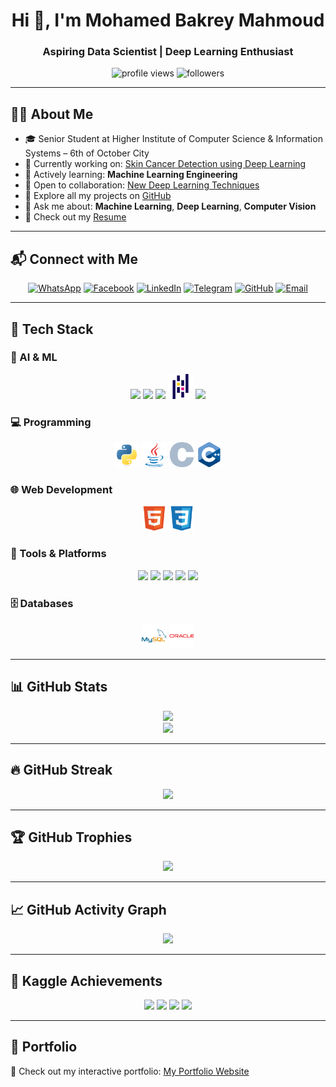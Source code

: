 <h1 align="center">Hi 👋, I'm Mohamed Bakrey Mahmoud</h1>
<h3 align="center">Aspiring Data Scientist | Deep Learning Enthusiast</h3>

<p align="center">
  <img src="https://komarev.com/ghpvc/?username=mohamedbakrey12&label=Profile%20Views&color=0e75b6&style=flat" alt="profile views" />
  <img src="https://img.shields.io/github/followers/mohamedbakrey12?label=Followers&style=flat&color=blue" alt="followers" />
</p>

---

## 🧑‍💻 About Me

- 🎓 Senior Student at Higher Institute of Computer Science & Information Systems – 6th of October City  
- 🔭 Currently working on: [Skin Cancer Detection using Deep Learning](https://www.kaggle.com/code/mohamedbakrey/skin-cancer-detection-by-deep-learning-models)  
- 🌱 Actively learning: **Machine Learning Engineering**  
- 🤝 Open to collaboration: [New Deep Learning Techniques](https://pubmed.ncbi.nlm.nih.gov/33267477/)  
- 📂 Explore all my projects on [GitHub](https://github.com/mohamedbakrey12)  
- 💬 Ask me about: **Machine Learning**, **Deep Learning**, **Computer Vision**  
- 📄 Check out my [Resume](https://github.com/mohamedbakrey12/MY-CV/blob/main/Mohamed%20Bakrey.Data%20Scientist..pdf)  

---

## 📬 Connect with Me

<p align="center">
  <a href="https://wa.me/201014623377?text=Hello"><img src="https://img.icons8.com/color/30/whatsapp.png" alt="WhatsApp"/></a>
  <a href="https://www.facebook.com/100009551691235/"><img src="https://img.icons8.com/color/30/facebook.png" alt="Facebook"/></a>
  <a href="https://www.linkedin.com/in/mohamed-bakrey-2aba281b2/"><img src="https://img.icons8.com/color/30/linkedin.png" alt="LinkedIn"/></a>
  <a href="https://t.me/bakar20088"><img src="https://img.icons8.com/color/30/telegram-app.png" alt="Telegram"/></a>
  <a href="https://github.com/mohamedbakrey12"><img src="https://img.icons8.com/color/30/github.png" alt="GitHub"/></a>
  <a href="mailto:mohamedbakrey094@gmail.com"><img src="https://img.icons8.com/color/30/secured-letter.png" alt="Email"/></a>
</p>

---

## 🚀 Tech Stack

### 🧠 AI & ML

<p align="center">
  <img src="https://www.vectorlogo.zone/logos/tensorflow/tensorflow-icon.svg" width="40" />
  <img src="https://upload.wikimedia.org/wikipedia/commons/0/05/Scikit_learn_logo_small.svg" width="40" />
  <img src="https://www.vectorlogo.zone/logos/opencv/opencv-icon.svg" width="40" />
  <img src="https://raw.githubusercontent.com/devicons/devicon/master/icons/pandas/pandas-original.svg" width="40" />
  <img src="https://seaborn.pydata.org/_images/logo-mark-lightbg.svg" width="40" />
</p>

### 💻 Programming

<p align="center">
  <img src="https://raw.githubusercontent.com/devicons/devicon/master/icons/python/python-original.svg" width="40" />
  <img src="https://raw.githubusercontent.com/devicons/devicon/master/icons/java/java-original.svg" width="40" />
  <img src="https://raw.githubusercontent.com/devicons/devicon/master/icons/c/c-original.svg" width="40" />
  <img src="https://raw.githubusercontent.com/devicons/devicon/master/icons/cplusplus/cplusplus-original.svg" width="40" />
</p>

### 🌐 Web Development

<p align="center">
  <img src="https://raw.githubusercontent.com/devicons/devicon/master/icons/html5/html5-original.svg" width="40" />
  <img src="https://raw.githubusercontent.com/devicons/devicon/master/icons/css3/css3-original.svg" width="40" />
</p>

### 🧰 Tools & Platforms

<p align="center">
  <img src="https://img.shields.io/badge/Git-F05033?style=flat&logo=git&logoColor=white" />
  <img src="https://img.shields.io/badge/GitHub-181717?style=flat&logo=github&logoColor=white" />
  <img src="https://img.shields.io/badge/VS%20Code-0078d7?style=flat&logo=visual-studio-code&logoColor=white" />
  <img src="https://img.shields.io/badge/GeeksForGeeks-0F9D58?style=flat&logo=geeksforgeeks&logoColor=white" />
  <img src="https://img.shields.io/badge/Stack%20Overflow-FE7A16?style=flat&logo=stack-overflow&logoColor=white" />
</p>

### 🗄️ Databases

<p align="center">
  <img src="https://raw.githubusercontent.com/devicons/devicon/master/icons/mysql/mysql-original-wordmark.svg" width="40" />
  <img src="https://raw.githubusercontent.com/devicons/devicon/master/icons/oracle/oracle-original.svg" width="40" />
</p>

---

## 📊 GitHub Stats

<p align="center">
  <img src="https://github-readme-stats.vercel.app/api?username=mohamedbakrey12&show_icons=true&theme=tokyonight" />
  <br />
  <img src="https://github-readme-stats.vercel.app/api/top-langs/?username=mohamedbakrey12&layout=compact&theme=tokyonight" />
</p>

---

## 🔥 GitHub Streak

<p align="center">
  <img src="https://github-readme-streak-stats.herokuapp.com/?user=mohamedbakrey12&theme=tokyonight" />
</p>

---

## 🏆 GitHub Trophies

<p align="center">
  <img src="https://github-profile-trophy.vercel.app/?username=mohamedbakrey12&theme=algolia&margin-w=15&no-bg=true" />
</p>

---

## 📈 GitHub Activity Graph

<p align="center">
  <img src="https://activity-graph.herokuapp.com/graph?username=mohamedbakrey12&custom_title=Mohamed%20Bakrey%27s%20Contribution%20Graph&theme=react-dark" />
</p>

---

## 🥇 Kaggle Achievements

<p align="center">
  <img src="https://road-to-kaggle-grandmaster.vercel.app/api/badges/mohamedbakrey/competition" />
  <img src="https://road-to-kaggle-grandmaster.vercel.app/api/badges/mohamedbakrey/dataset" />
  <img src="https://road-to-kaggle-grandmaster.vercel.app/api/badges/mohamedbakrey/notebook" />
  <img src="https://road-to-kaggle-grandmaster.vercel.app/api/badges/mohamedbakrey/discussion" />
</p>

---

## 🔗 Portfolio

🎯 Check out my interactive portfolio: [My Portfolio Website](https://my-portfolio2.mohamedbakery.repl.co/)

